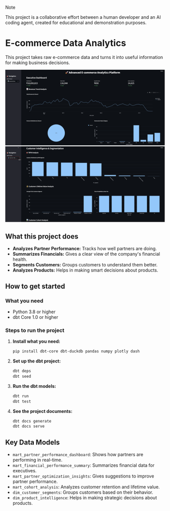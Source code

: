> [!NOTE]
> This project is a collaborative effort between a human developer and an AI coding agent, created for educational and demonstration purposes.

# E-commerce Data Analytics

This project takes raw e-commerce data and turns it into useful information for making business decisions.

![Dashboard Screenshot](./screenshots/ss_1.png)
![Dashboard Screenshot](./screenshots/ss_2.png)

## What this project does

*   **Analyzes Partner Performance:** Tracks how well partners are doing.
*   **Summarizes Financials:** Gives a clear view of the company's financial health.
*   **Segments Customers:** Groups customers to understand them better.
*   **Analyzes Products:** Helps in making smart decisions about products.

## How to get started

### What you need
*   Python 3.8 or higher
*   dbt Core 1.0 or higher

### Steps to run the project
1.  **Install what you need:**
    ```bash
    pip install dbt-core dbt-duckdb pandas numpy plotly dash
    ```
2.  **Set up the dbt project:**
    ```bash
    dbt deps
    dbt seed
    ```
3.  **Run the dbt models:**
    ```bash
    dbt run
    dbt test
    ```
4.  **See the project documents:**
    ```bash
    dbt docs generate
    dbt docs serve
    ```

## Key Data Models

*   `mart_partner_performance_dashboard`: Shows how partners are performing in real-time.
*   `mart_financial_performance_summary`: Summarizes financial data for executives.
*   `mart_partner_optimization_insights`: Gives suggestions to improve partner performance.
*   `mart_cohort_analysis`: Analyzes customer retention and lifetime value.
*   `dim_customer_segments`: Groups customers based on their behavior.
*   `dim_product_intelligence`: Helps in making strategic decisions about products.